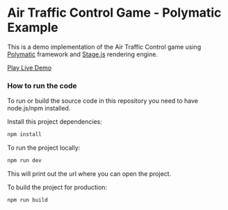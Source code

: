 # Air Traffic Control Game - Polymatic Example

This is a demo implementation of the Air Traffic Control game using [Polymatic](https://github.com/piqnt/polymatic) framework and [Stage.js](https://github.com/piqnt/stage.js) rendering engine.

[Play Live Demo](https://piqnt.github.io/polymatic-example-air-traffic/)

### How to run the code

To run or build the source code in this repository you need to have node.js/npm installed.

Install this project dependencies:

```sh
npm install
```

To run the project locally:

```sh
npm run dev
```

This will print out the url where you can open the project.

To build the project for production:

```sh
npm run build
```
